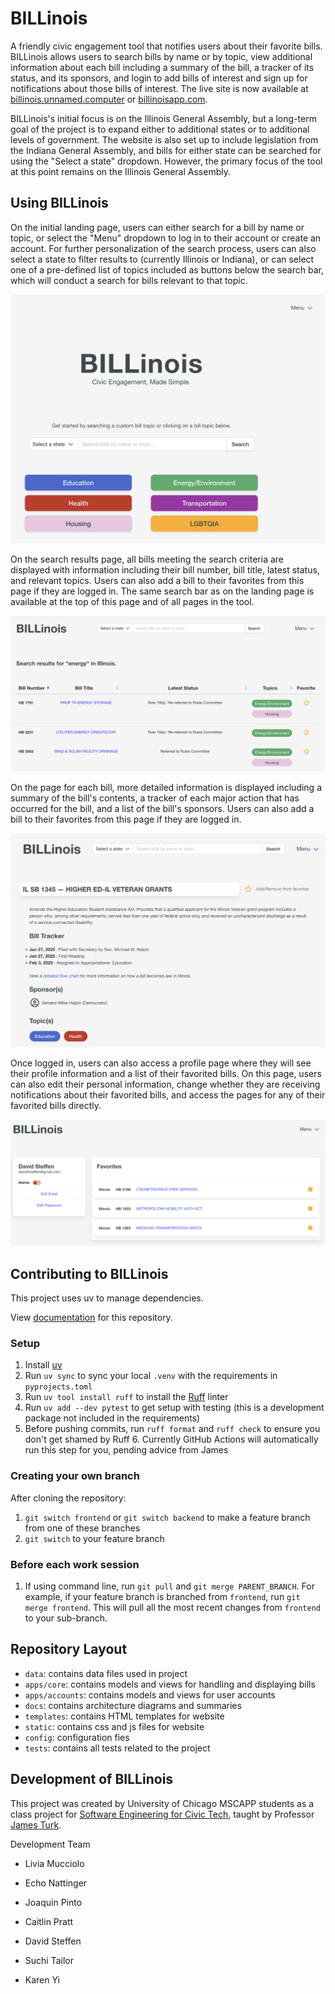 # BILLinois

A friendly civic engagement tool that notifies users about their favorite bills. BILLinois allows users to search bills by name or by topic, view additional information about each bill including a summary of the bill, a tracker of its status, and its sponsors, and login to add bills of interest and sign up for notifications about those bills of interest. The live site is now available at [billinois.unnamed.computer](https://billinois.unnamed.computer/) or [billinoisapp.com](https://billinoisapp.com).

BILLinois's initial focus is on the Illinois General Assembly, but a long-term goal of the project is to expand either to additional states or to additional levels of government. The website is also set up to include legislation from the Indiana General Assembly, and bills for either state can be searched for using the "Select a state" dropdown. However, the primary focus of the tool at this point remains on the Illinois General Assembly.

## Using BILLinois

On the initial landing page, users can either search for a bill by name or topic, or select the "Menu" dropdown to log in to their account or create an account. For further personalization of the search process, users can also select a state to filter results to (currently Illinois or Indiana), or can select one of a pre-defined list of topics included as buttons below the search bar, which will conduct a search for bills relevant to that topic.

![Landing page](docs/frontend1.png)

On the search results page, all bills meeting the search criteria are displayed with information including their bill number, bill title, latest status, and relevant topics. Users can also add a bill to their favorites from this page if they are logged in. The same search bar as on the landing page is available at the top of this page and of all pages in the tool.

![Search page](docs/frontend2.png)

On the page for each bill, more detailed information is displayed including a summary of the bill's contents, a tracker of each major action that has occurred for the bill, and a list of the bill's sponsors. Users can also add a bill to their favorites from this page if they are logged in.

![Bills page](docs/frontend3.png)

Once logged in, users can also access a profile page where they will see their profile information and a list of their favorited bills. On this page, users can also edit their personal information, change whether they are receiving notifications about their favorited bills, and access the pages for any of their favorited bills directly.

![Profile/Favories page](docs/frontend4.png)

## Contributing to BILLinois

This project uses uv to manage dependencies.

View [documentation](https://uchicago-capp-30320.github.io/BILLinois/) for this repository.

### Setup

1. Install [uv](https://docs.astral.sh/uv/getting-started/installation/)
2. Run `uv sync` to sync your local `.venv` with the requirements in `pyprojects.toml`
3. Run `uv tool install ruff` to install the [Ruff](https://github.com/astral-sh/ruff) linter
4. Run `uv add --dev pytest` to get setup with testing (this is a development package not included in the requirements)
5. Before pushing commits, run `ruff format` and `ruff check` to ensure you don't get shamed by Ruff 6. Currently GitHub Actions will automatically run this step for you, pending advice from James

### Creating your own branch

After cloning the repository:

1. `git switch frontend` or `git switch backend` to make a feature branch from one of these branches
2. `git switch` to your feature branch

### Before each work session

1. If using command line, run `git pull` and `git merge PARENT_BRANCH`. For example, if your feature branch is branched from `frontend`, run `git merge frontend`. This will pull all the most recent changes from `frontend` to your sub-branch.

## Repository Layout

- `data`: contains data files used in project
- `apps/core`: contains models and views for handling and displaying bills
- `apps/accounts`: contains models and views for user accounts
- `docs`: contains architecture diagrams and summaries
- `templates`: contains HTML templates for website
- `static`: contains css and js files for website
- `config`: configuration fies
- `tests`: contains all tests related to the project

## Development of BILLinois

This project was created by University of Chicago MSCAPP students as a class project for [Software Engineering for Civic Tech](https://capp30320.jpt.sh/), taught by Professor [James Turk](https://www.jpt.sh/).

Development Team

- Livia Mucciolo

- Echo Nattinger

- Joaquin Pinto

- Caitlin Pratt

- David Steffen

- Suchi Tailor

- Karen Yi
